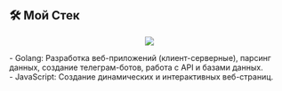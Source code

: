 ## 🛠️ Мой Стек
<p align="center">
  <a href="https://skillicons.dev">
    <img src="https://skillicons.dev/icons?i=go,js,html,css" />
  </a>
</p>
- Golang: Разработка веб-приложений (клиент-серверные), парсинг данных, создание телеграм-ботов, работа с API и базами данных.<br>
- JavaScript: Создание динамических и интерактивных веб-страниц.
